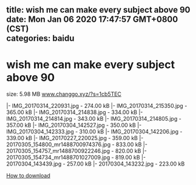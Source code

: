 
title: wish me can make every subject above 90
date: Mon Jan 06 2020 17:47:57 GMT+0800 (CST)    
categories: baidu
---

# wish me can make every subject above 90
size: 5.98 MB
 www.changgo.xyz/?s=1cb5TEC
 
|- IMG_20170314_220931.jpg - 274.00 kB
|- IMG_20170314_215350.jpg - 365.00 kB
|- IMG_20170314_214838.jpg - 334.00 kB
|- IMG_20170314_214814.jpg - 343.00 kB
|- IMG_20170314_214805.jpg - 357.00 kB
|- IMG_20170304_142527.jpg - 350.00 kB
|- IMG_20170304_142333.jpg - 310.00 kB
|- IMG_20170304_142206.jpg - 339.00 kB
|- IMG_20170227_220025.jpg - 359.00 kB
|- 20170305_154800_mr1488700974376.jpg - 833.00 kB
|- 20170305_154757_mr1488700922246.jpg - 820.00 kB
|- 20170305_154734_mr1488701027009.jpg - 819.00 kB
|- 20170304_143439.jpg - 257.00 kB
|- 20170304_143232.jpg - 223.00 kB

[How to download](https://bpcam.bemobtrk.com/go/2ceec3aa-1ca2-46d6-b9ff-aaa5c184517c?jno=1847)